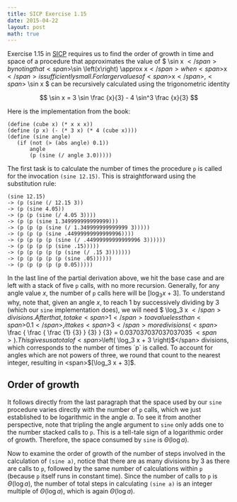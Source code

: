 ```yaml
---
title: SICP Exercise 1.15
date: 2015-04-22
layout: post
math: true
---
```



Exercise 1.15 in [SICP][1] requires us to find the order of growth in time and
space of a procedure that approximates the value of <span>$ \sin x $</span>
by noting that <span>$\sin \left(x\right) \approx x$</span> when <span>$x$</span> is
sufficiently small. For larger values of <span>$x$</span>, <span>$ \sin x $</span>
can be recursively calculated using the trigonometric identity

$$
\sin x = 3 \sin \frac {x}{3} - 4 \sin^3 \frac {x}{3}
$$

Here is the implementation from the book:
    
    (define (cube x) (* x x x))
    (define (p x) (- (* 3 x) (* 4 (cube x))))
    (define (sine angle)
       (if (not (> (abs angle) 0.1))
           angle
           (p (sine (/ angle 3.0)))))

The first task is to calculate the number of times the procedure `p`
is called for the invocation `(sine 12.15)`. This is straightforward using the
substitution rule:
    
    (sine 12.15)
    -> (p (sine (/ 12.15 3))
    -> (p (sine 4.05))
    -> (p (p (sine (/ 4.05 3))))
    -> (p (p (sine 1.349999999999999)))
    -> (p (p (p (sine (/ 1.349999999999999 3)))))
    -> (p (p (p (sine .44999999999999996))))
    -> (p (p (p (p (sine (/ .44999999999999996 3))))))
    -> (p (p (p (p (sine .15)))))
    -> (p (p (p (p (p (sine (/ .15 3)))))))
    -> (p (p (p (p (p (sine .05))))))
    -> (p (p (p (p (p 0.05)))))

In the last line of the partial derivation above, we hit the base case and are
left with a stack of five `p` calls, with no more recursion. Generally, for any
angle value <span>$x$</span>, the number of `p` calls here will be
<span>$[\log_3 x + 3]$</span>. To understand why, note that, given an angle
<span>$x$</span>, to reach <span>$1$</span> by successively dividing by
<span>$3$</span> (which our `sine` implementation does), we will need <span>$
\log_3 x $</span> divisions. After that, to take <span>$1$</span> to a value
less than <span>$0.1$</span>, it takes <span>$3$</span> more divisions (<span>$
\frac { \frac { \frac {1} {3} } {3} } {3} = 0.037037037037037035 $<span>). This
gives us a total of <span>$\left( \log_3 x + 3 \right)$</span> divisions, which
corresponds to the number of times `p` is called. To account for angles which
are not powers of three, we round that count to the nearest integer, resulting
in <span>$[\log_3 x + 3]$</span>.

Order of growth
----------------
It follows directly from the last paragraph that the space used by our `sine`
procedure varies directly with the number of `p` calls, which we just
established to be logarithmic in the angle <span>$a$</span>. To see it from
another perspective, note that tripling the angle argument to `sine` only adds
one to the number stacked calls to `p`. This is a tell-tale sign of
a logarithmic order of growth. Therefore, the space consumed by `sine` is
<span>$\Theta \left( \log a \right)$</span>.

Now to examine the order of growth of the number of steps involved in the
calculation of `(sine a)`, notice that there are as many divisions by
<span>$3$</span> as there are calls to `p`, followed by the same number of
calculations within `p` (because `p` itself runs in constant time). Since the
number of calls to `p` is <span>$\Theta \left( \log a \right)$</span>, the
number of total steps in calculating `(sine a)` is an integer multiple of
<span>$\Theta \left( \log a \right)$</span>, which is again <span>$\Theta
\left( \log a \right)$</span>.





[1]: https://mitpress.mit.edu/sicp/
